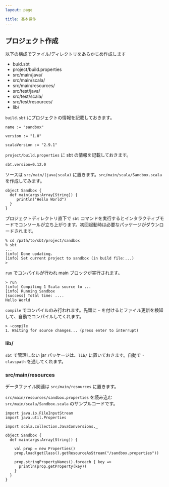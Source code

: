 ```yaml
---
layout: page

title: 基本操作
---
```


## プロジェクト作成

以下の構成でファイル/ディレクトリをあらかじめ作成します

* buid.sbt
* project/build.properties
* src/main/java/
* src/main/scala/
* src/main/resources/
* src/test/java/
* src/test/scala/
* src/test/resources/
* lib/

`build.sbt` にプロジェクトの情報を記載しておきます。

    name := "sandbox"

    version := "1.0"

    scalaVersion := "2.9.1"

`project/build.properties` に sbt の情報を記載しておきます。

    sbt.version=0.12.0

ソースは `src/main/(java|scala)` に置きます。`src/main/scala/Sandbox.scala` を作成してみます。

    object Sandbox {
      def main(args:Array[String]) {
         println("Hello World")
      }
    }

プロジェクトディレクトリ直下で `sbt` コマンドを実行するとインタラクティブモードでコンソールが立ち上がります。初回起動時は必要なパッケージがダウンロードされます。

    % cd /path/to/sbt/project/sandbox
    % sbt
    ...
    [info] Done updating.
    [info] Set current project to sandbox (in build file:...)
    >

`run` でコンパイルが行われ main ブロックが実行されます。

    > run
    [info] Compiling 1 Scala source to ...
    [info] Running Sandbox
    [success] Total time: ....
    Hello World

`compile` でコンパイルのみ行われます。先頭に `~` を付けるとファイル更新を検知して、自動でコンパイルしてくれます。

    > ~compile
    1. Waiting for source changes... (press enter to interrupt)


### lib/

`sbt` で管理しない jar パッケージは、`lib/` に置いておきます。自動で `-classpath` を通してくれます。


### src/main/resources

データファイル関連は `src/main/resources` に置きます。

`src/main/resources/sandbox.properties` を読み込む `src/main/scala/Sandbox.scala` のサンプルコードです。

    import java.io.FileInputStream
    import java.util.Properties

    import scala.collection.JavaConversions._

    object Sandbox {
      def main(args:Array[String]) {

        val prop = new Properties()
        prop.load(getClass().getResourceAsStream("/sandbox.properties"))

        prop.stringPropertyNames().foreach { key =>
          println(prop.getProperty(key))
        }
      }
    }

